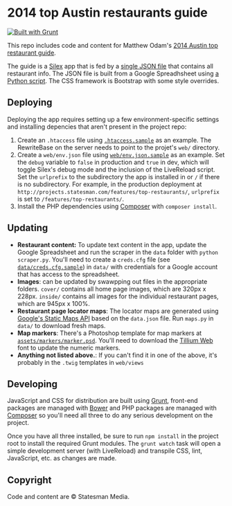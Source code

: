 # 2014 top Austin restaurants guide

[![Built with Grunt](https://cdn.gruntjs.com/builtwith.png)](http://gruntjs.com/)

This repo includes code and content for Matthew Odam's [2014 Austin top restaurant guide](http://projects.statesman.com/features/top-restaurants/).

The guide is a [Silex](http://silex.sensiolabs.org/) app that is fed by a [single JSON file](data/data.json) that contains all restaurant info. The JSON file is built from a Google Spreadhsheet using [a Python script](data/scraper.py). The CSS framework is Bootstrap with some style overrides.

## Deploying

Deploying the app requires setting up a few environment-specific settings and installing depencies that aren't present in the project repo:

1. Create an `.htaccess` file using [`.htaccess.sample`](.htaccess.sample) as an example. The RewriteBase on the server needs to point to the projet's `web/` directory.
2. Create a `web/env.json` file using [`web/env.json.sample`](web/env.json) as an example. Set the `debug` variable to `false` in production and `true` in dev, which will toggle Silex's debug mode and the inclusion of the LiveReload script. Set the `urlprefix` to the subdirectory the app is installed in or `/` if there is no subdirectory. For example, in the production deployment at `http://projects.statesman.com/features/top-restaurants/`, `urlprefix` is set to `/features/top-restaurants/`.
3. Install the PHP dependencies using [Composer](https://getcomposer.org/) with `composer install`.

## Updating

- **Restaurant content:** To update text content in the app, update the Google Spreadsheet and run the scraper in the `data` folder with `python scraper.py`. You'll need to create a `creds.cfg` file (see [`data/creds.cfg.sample`](data\creds.cfg.sample)) in `data/` with credentials for a Google account that has access to the spreadsheet.
- **Images**: can be updated by swawpping out files in the appropriate folders. `cover/` contains all home page images, which are 320px x 228px. `inside/` contains all images for the individual restaurant pages, which are 945px x 100%.
- **Restaurant page locator maps**: The locator maps are generated using [Google's Static Maps API](https://developers.google.com/maps/documentation/staticmaps/) based on the `data.json` file. Run `maps.py` in `data/` to download fresh maps.
- **Map markers**: There's a Photoshop template for map markers at [`assets/markers/marker.psd`](assets/markers/marker.psd). You'll need to download the [Tillium Web](http://www.google.com/fonts#UsePlace:use/Collection:Titillium+Web) font to update the numeric markers.
- **Anything not listed above.**: If you can't find it in one of the above, it's probably in the `.twig` templates in `web/views`

## Developing

JavaScript and CSS for distribution are built using [Grunt](http://gruntjs.com/), front-end packages are managed with [Bower](http://bower.io/) and PHP packages are managed with [Composer](https://getcomposer.org/) so you'll need all three to do any serious development on the project.

Once you have all three installed, be sure to run `npm install` in the project root to install the required Grunt modules. The `grunt watch` task will open a simple development server (with LiveReload) and transpile CSS, lint, JavaScript, etc. as changes are made.

## Copyright

Code and content are &copy; Statesman Media.
